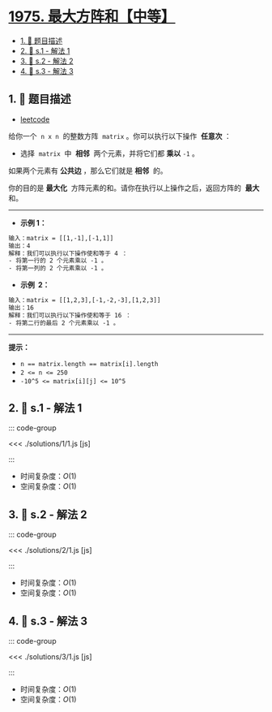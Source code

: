 # [1975. 最大方阵和【中等】](https://github.com/tnotesjs/TNotes.leetcode/tree/main/notes/1975.%20%E6%9C%80%E5%A4%A7%E6%96%B9%E9%98%B5%E5%92%8C%E3%80%90%E4%B8%AD%E7%AD%89%E3%80%91)

<!-- region:toc -->

- [1. 📝 题目描述](#1--题目描述)
- [2. 🎯 s.1 - 解法 1](#2--s1---解法-1)
- [3. 🎯 s.2 - 解法 2](#3--s2---解法-2)
- [4. 🎯 s.3 - 解法 3](#4--s3---解法-3)

<!-- endregion:toc -->

## 1. 📝 题目描述

- [leetcode](https://leetcode.cn/problems/maximum-matrix-sum/)

给你一个  `n x n`  的整数方阵  `matrix` 。你可以执行以下操作  **任意次** ：

- 选择  `matrix`  中  **相邻**  两个元素，并将它们都 **乘以** `-1` 。

如果两个元素有 **公共边** ，那么它们就是 **相邻**  的。

你的目的是 **最大化**  方阵元素的和。请你在执行以上操作之后，返回方阵的  **最大**  和。

---

- **示例 1：**

```txt
输入：matrix = [[1,-1],[-1,1]]
输出：4
解释：我们可以执行以下操作使和等于 4 ：
- 将第一行的 2 个元素乘以 -1 。
- 将第一列的 2 个元素乘以 -1 。
```

- **示例  2：**

```txt
输入：matrix = [[1,2,3],[-1,-2,-3],[1,2,3]]
输出：16
解释：我们可以执行以下操作使和等于 16 ：
- 将第二行的最后 2 个元素乘以 -1 。
```

---

**提示：**

- `n == matrix.length == matrix[i].length`
- `2 <= n <= 250`
- `-10^5 <= matrix[i][j] <= 10^5`

## 2. 🎯 s.1 - 解法 1

::: code-group

<<< ./solutions/1/1.js [js]

:::

- 时间复杂度：$O(1)$
- 空间复杂度：$O(1)$

## 3. 🎯 s.2 - 解法 2

::: code-group

<<< ./solutions/2/1.js [js]

:::

- 时间复杂度：$O(1)$
- 空间复杂度：$O(1)$

## 4. 🎯 s.3 - 解法 3

::: code-group

<<< ./solutions/3/1.js [js]

:::

- 时间复杂度：$O(1)$
- 空间复杂度：$O(1)$
